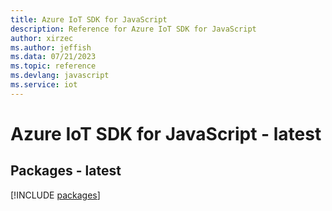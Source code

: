 ```yaml
---
title: Azure IoT SDK for JavaScript
description: Reference for Azure IoT SDK for JavaScript
author: xirzec
ms.author: jeffish
ms.data: 07/21/2023
ms.topic: reference
ms.devlang: javascript
ms.service: iot
---
```

# Azure IoT SDK for JavaScript - latest
## Packages - latest
[!INCLUDE [packages](iot-index.md)]